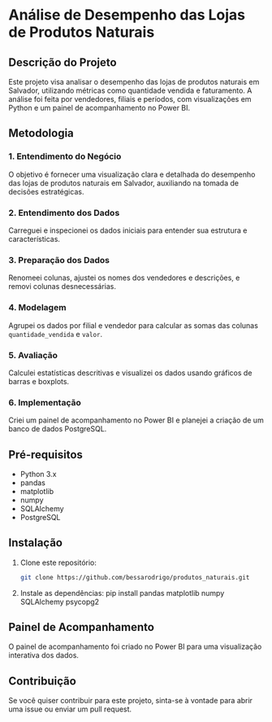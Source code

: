 # Análise de Desempenho das Lojas de Produtos Naturais

## Descrição do Projeto

Este projeto visa analisar o desempenho das lojas de produtos naturais em Salvador, utilizando métricas como quantidade vendida e faturamento. A análise foi feita por vendedores, filiais e períodos, com visualizações em Python e um painel de acompanhamento no Power BI.

## Metodologia

### 1. Entendimento do Negócio
O objetivo é fornecer uma visualização clara e detalhada do desempenho das lojas de produtos naturais em Salvador, auxiliando na tomada de decisões estratégicas.

### 2. Entendimento dos Dados
Carreguei e inspecionei os dados iniciais para entender sua estrutura e características.

### 3. Preparação dos Dados
Renomeei colunas, ajustei os nomes dos vendedores e descrições, e removi colunas desnecessárias.

### 4. Modelagem
Agrupei os dados por filial e vendedor para calcular as somas das colunas `quantidade_vendida` e `valor`.

### 5. Avaliação
Calculei estatísticas descritivas e visualizei os dados usando gráficos de barras e boxplots.

### 6. Implementação
Criei um painel de acompanhamento no Power BI e planejei a criação de um banco de dados PostgreSQL.

## Pré-requisitos

- Python 3.x
- pandas
- matplotlib
- numpy
- SQLAlchemy
- PostgreSQL

## Instalação

1. Clone este repositório:
   ```bash
   git clone https://github.com/bessarodrigo/produtos_naturais.git

2. Instale as dependências:
pip install pandas matplotlib numpy SQLAlchemy psycopg2

## Painel de Acompanhamento
O painel de acompanhamento foi criado no Power BI para uma visualização interativa dos dados.

## Contribuição
Se você quiser contribuir para este projeto, sinta-se à vontade para abrir uma issue ou enviar um pull request.
